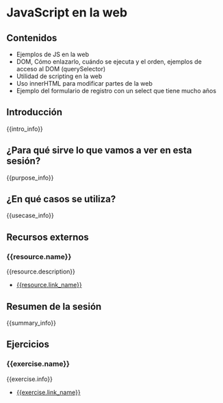 # JavaScript en la web

## Contenidos

- Ejemplos de JS en la web
- DOM, Cómo enlazarlo, cuándo se ejecuta y el orden, ejemplos de acceso al DOM (querySelector)
- Utilidad de scripting en la web
- Uso innerHTML para modificar partes de la web
- Ejemplo del formulario de registro con un select que tiene mucho años


## Introducción

{{intro_info}}


## ¿Para qué sirve lo que vamos a ver en esta sesión?

{{purpose_info}}


## ¿En qué casos se utiliza?

{{usecase_info}}


## Recursos externos

### {{resource.name}}

{{resource.description}}

- [{{resource.link_name}}]({{resource.url}})


## Resumen de la sesión

{{summary_info}}


## Ejercicios

### {{exercise.name}}

{{exercise.info}}

- [{{exercise.link_name}}]({{exercise.url}})

